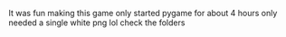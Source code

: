 It was fun making this game
only started pygame for about 4 hours
only needed a single white png lol
check the folders
